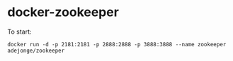 # docker-zookeeper

To start:

```
docker run -d -p 2181:2181 -p 2888:2888 -p 3888:3888 --name zookeeper adejonge/zookeeper
```
